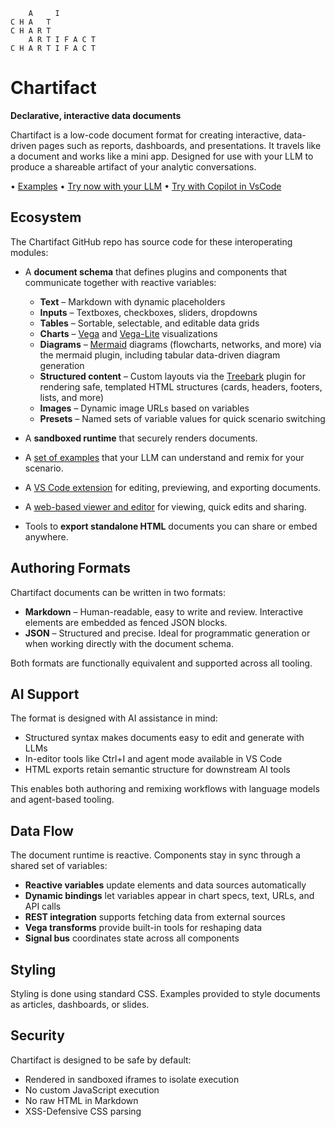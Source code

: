 ```
    A     I
C H A   T
C H A R T
    A R T I F A C T
C H A R T I F A C T
```
# Chartifact

**Declarative, interactive data documents**

Chartifact is a low-code document format for creating interactive, data-driven pages such as reports, dashboards, and presentations. It travels like a document and works like a mini app. Designed for use with your LLM to produce a shareable artifact of your analytic conversations.

&bull; [Examples](https://microsoft.github.io/chartifact/examples) &bull; [Try now with your LLM](https://microsoft.github.io/chartifact/prompt) &bull; [Try with Copilot in VsCode](https://marketplace.visualstudio.com/items?itemName=msrvida.chartifact)

## Ecosystem

The Chartifact GitHub repo has source code for these interoperating modules:

* A **document schema** that defines plugins and components that communicate together with reactive variables:

  * **Text** – Markdown with dynamic placeholders
  * **Inputs** – Textboxes, checkboxes, sliders, dropdowns
  * **Tables** – Sortable, selectable, and editable data grids
  * **Charts** – [Vega](https://vega.github.io/vega/) and [Vega-Lite](https://vega.github.io/vega-lite/) visualizations
  * **Diagrams** – [Mermaid](https://mermaid-js.github.io/mermaid/) diagrams (flowcharts, networks, and more) via the mermaid plugin, including tabular data-driven diagram generation
  * **Structured content** – Custom layouts via the [Treebark](https://danmarshall.github.io/treebark/) plugin for rendering safe, templated HTML structures (cards, headers, footers, lists, and more)
  * **Images** – Dynamic image URLs based on variables
  * **Presets** – Named sets of variable values for quick scenario switching

* A **sandboxed runtime** that securely renders documents.

* A [set of examples](https://microsoft.github.io/chartifact/examples) that your LLM can understand and remix for your scenario.

* A [VS Code extension](https://marketplace.visualstudio.com/items?itemName=msrvida.chartifact) for editing, previewing, and exporting documents.

* A [web-based viewer and editor](https://microsoft.github.io/chartifact/view/) for viewing, quick edits and sharing.

* Tools to **export standalone HTML** documents you can share or embed anywhere.

## Authoring Formats

Chartifact documents can be written in two formats:

* **Markdown** – Human-readable, easy to write and review. Interactive elements are embedded as fenced JSON blocks.
* **JSON** – Structured and precise. Ideal for programmatic generation or when working directly with the document schema.

Both formats are functionally equivalent and supported across all tooling.

## AI Support

The format is designed with AI assistance in mind:

* Structured syntax makes documents easy to edit and generate with LLMs
* In-editor tools like Ctrl+I and agent mode available in VS Code
* HTML exports retain semantic structure for downstream AI tools

This enables both authoring and remixing workflows with language models and agent-based tooling.

## Data Flow

The document runtime is reactive. Components stay in sync through a shared set of variables:

* **Reactive variables** update elements and data sources automatically
* **Dynamic bindings** let variables appear in chart specs, text, URLs, and API calls
* **REST integration** supports fetching data from external sources
* **Vega transforms** provide built-in tools for reshaping data
* **Signal bus** coordinates state across all components

## Styling

Styling is done using standard CSS. Examples provided to style documents as articles, dashboards, or slides.

## Security

Chartifact is designed to be safe by default:

* Rendered in sandboxed iframes to isolate execution
* No custom JavaScript execution
* No raw HTML in Markdown
* XSS-Defensive CSS parsing
